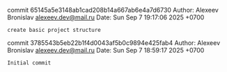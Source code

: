 commit 65145a5e3148ab1cad208b14a667ab6e4a7d6730
Author: Alexeev Bronislav <alexeev.dev@mail.ru>
Date:   Sun Sep 7 19:17:06 2025 +0700

    create basic project structure

commit 3785543b5eb22b1f4d0043af5b0c9894e425fab4
Author: Alexeev Bronislav <alexeev.dev@mail.ru>
Date:   Sun Sep 7 18:59:17 2025 +0700

    Initial commit
